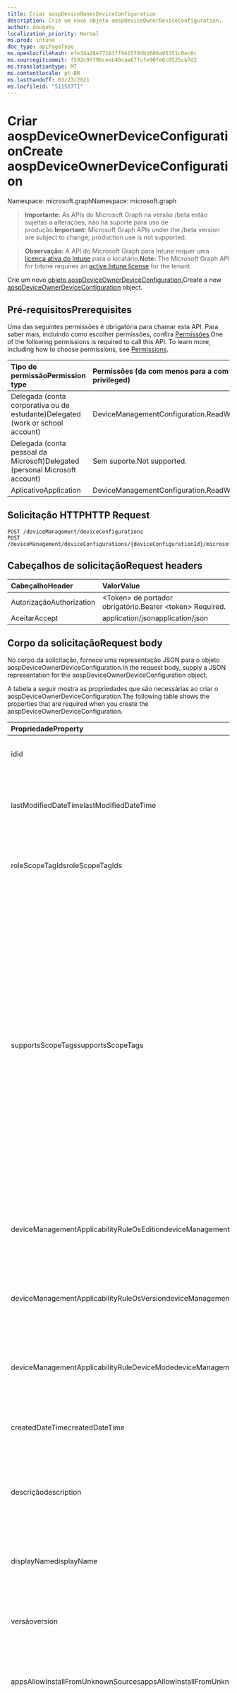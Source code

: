 ```yaml
---
title: Criar aospDeviceOwnerDeviceConfiguration
description: Crie um novo objeto aospDeviceOwnerDeviceConfiguration.
author: dougeby
localization_priority: Normal
ms.prod: intune
doc_type: apiPageType
ms.openlocfilehash: efe34a28e77181ff941570db1606a95351c0ec0c
ms.sourcegitcommit: f592c9ff96ceeb40caa67fcfe90fe6c8525cb7d2
ms.translationtype: MT
ms.contentlocale: pt-BR
ms.lasthandoff: 03/23/2021
ms.locfileid: "51151771"
---
```

# <a name="create-aospdeviceownerdeviceconfiguration"></a><span data-ttu-id="5eb1b-103">Criar aospDeviceOwnerDeviceConfiguration</span><span class="sxs-lookup"><span data-stu-id="5eb1b-103">Create aospDeviceOwnerDeviceConfiguration</span></span>

<span data-ttu-id="5eb1b-104">Namespace: microsoft.graph</span><span class="sxs-lookup"><span data-stu-id="5eb1b-104">Namespace: microsoft.graph</span></span>

> <span data-ttu-id="5eb1b-105">**Importante:** As APIs do Microsoft Graph na versão /beta estão sujeitas a alterações; não há suporte para uso de produção.</span><span class="sxs-lookup"><span data-stu-id="5eb1b-105">**Important:** Microsoft Graph APIs under the /beta version are subject to change; production use is not supported.</span></span>

> <span data-ttu-id="5eb1b-106">**Observação:** A API do Microsoft Graph para Intune requer uma [licença ativa do Intune](https://go.microsoft.com/fwlink/?linkid=839381) para o locatário.</span><span class="sxs-lookup"><span data-stu-id="5eb1b-106">**Note:** The Microsoft Graph API for Intune requires an [active Intune license](https://go.microsoft.com/fwlink/?linkid=839381) for the tenant.</span></span>

<span data-ttu-id="5eb1b-107">Crie um novo [objeto aospDeviceOwnerDeviceConfiguration.](../resources/intune-deviceconfig-aospdeviceownerdeviceconfiguration.md)</span><span class="sxs-lookup"><span data-stu-id="5eb1b-107">Create a new [aospDeviceOwnerDeviceConfiguration](../resources/intune-deviceconfig-aospdeviceownerdeviceconfiguration.md) object.</span></span>

## <a name="prerequisites"></a><span data-ttu-id="5eb1b-108">Pré-requisitos</span><span class="sxs-lookup"><span data-stu-id="5eb1b-108">Prerequisites</span></span>
<span data-ttu-id="5eb1b-p101">Uma das seguintes permissões é obrigatória para chamar esta API. Para saber mais, incluindo como escolher permissões, confira [Permissões](/graph/permissions-reference).</span><span class="sxs-lookup"><span data-stu-id="5eb1b-p101">One of the following permissions is required to call this API. To learn more, including how to choose permissions, see [Permissions](/graph/permissions-reference).</span></span>

|<span data-ttu-id="5eb1b-111">Tipo de permissão</span><span class="sxs-lookup"><span data-stu-id="5eb1b-111">Permission type</span></span>|<span data-ttu-id="5eb1b-112">Permissões (da com menos para a com mais privilégios)</span><span class="sxs-lookup"><span data-stu-id="5eb1b-112">Permissions (from least to most privileged)</span></span>|
|:---|:---|
|<span data-ttu-id="5eb1b-113">Delegada (conta corporativa ou de estudante)</span><span class="sxs-lookup"><span data-stu-id="5eb1b-113">Delegated (work or school account)</span></span>|<span data-ttu-id="5eb1b-114">DeviceManagementConfiguration.ReadWrite.All</span><span class="sxs-lookup"><span data-stu-id="5eb1b-114">DeviceManagementConfiguration.ReadWrite.All</span></span>|
|<span data-ttu-id="5eb1b-115">Delegada (conta pessoal da Microsoft)</span><span class="sxs-lookup"><span data-stu-id="5eb1b-115">Delegated (personal Microsoft account)</span></span>|<span data-ttu-id="5eb1b-116">Sem suporte.</span><span class="sxs-lookup"><span data-stu-id="5eb1b-116">Not supported.</span></span>|
|<span data-ttu-id="5eb1b-117">Aplicativo</span><span class="sxs-lookup"><span data-stu-id="5eb1b-117">Application</span></span>|<span data-ttu-id="5eb1b-118">DeviceManagementConfiguration.ReadWrite.All</span><span class="sxs-lookup"><span data-stu-id="5eb1b-118">DeviceManagementConfiguration.ReadWrite.All</span></span>|

## <a name="http-request"></a><span data-ttu-id="5eb1b-119">Solicitação HTTP</span><span class="sxs-lookup"><span data-stu-id="5eb1b-119">HTTP Request</span></span>
<!-- {
  "blockType": "ignored"
}
-->
``` http
POST /deviceManagement/deviceConfigurations
POST /deviceManagement/deviceConfigurations/{deviceConfigurationId}/microsoft.graph.windowsDomainJoinConfiguration/networkAccessConfigurations
```

## <a name="request-headers"></a><span data-ttu-id="5eb1b-120">Cabeçalhos de solicitação</span><span class="sxs-lookup"><span data-stu-id="5eb1b-120">Request headers</span></span>
|<span data-ttu-id="5eb1b-121">Cabeçalho</span><span class="sxs-lookup"><span data-stu-id="5eb1b-121">Header</span></span>|<span data-ttu-id="5eb1b-122">Valor</span><span class="sxs-lookup"><span data-stu-id="5eb1b-122">Value</span></span>|
|:---|:---|
|<span data-ttu-id="5eb1b-123">Autorização</span><span class="sxs-lookup"><span data-stu-id="5eb1b-123">Authorization</span></span>|<span data-ttu-id="5eb1b-124">&lt;Token&gt; de portador obrigatório.</span><span class="sxs-lookup"><span data-stu-id="5eb1b-124">Bearer &lt;token&gt; Required.</span></span>|
|<span data-ttu-id="5eb1b-125">Aceitar</span><span class="sxs-lookup"><span data-stu-id="5eb1b-125">Accept</span></span>|<span data-ttu-id="5eb1b-126">application/json</span><span class="sxs-lookup"><span data-stu-id="5eb1b-126">application/json</span></span>|

## <a name="request-body"></a><span data-ttu-id="5eb1b-127">Corpo da solicitação</span><span class="sxs-lookup"><span data-stu-id="5eb1b-127">Request body</span></span>
<span data-ttu-id="5eb1b-128">No corpo da solicitação, fornece uma representação JSON para o objeto aospDeviceOwnerDeviceConfiguration.</span><span class="sxs-lookup"><span data-stu-id="5eb1b-128">In the request body, supply a JSON representation for the aospDeviceOwnerDeviceConfiguration object.</span></span>

<span data-ttu-id="5eb1b-129">A tabela a seguir mostra as propriedades que são necessárias ao criar o aospDeviceOwnerDeviceConfiguration.</span><span class="sxs-lookup"><span data-stu-id="5eb1b-129">The following table shows the properties that are required when you create the aospDeviceOwnerDeviceConfiguration.</span></span>

|<span data-ttu-id="5eb1b-130">Propriedade</span><span class="sxs-lookup"><span data-stu-id="5eb1b-130">Property</span></span>|<span data-ttu-id="5eb1b-131">Tipo</span><span class="sxs-lookup"><span data-stu-id="5eb1b-131">Type</span></span>|<span data-ttu-id="5eb1b-132">Descrição</span><span class="sxs-lookup"><span data-stu-id="5eb1b-132">Description</span></span>|
|:---|:---|:---|
|<span data-ttu-id="5eb1b-133">id</span><span class="sxs-lookup"><span data-stu-id="5eb1b-133">id</span></span>|<span data-ttu-id="5eb1b-134">Cadeia de caracteres</span><span class="sxs-lookup"><span data-stu-id="5eb1b-134">String</span></span>|<span data-ttu-id="5eb1b-135">Chave da entidade.</span><span class="sxs-lookup"><span data-stu-id="5eb1b-135">Key of the entity.</span></span> <span data-ttu-id="5eb1b-136">Herdada de [deviceConfiguration](../resources/intune-shared-deviceconfiguration.md)</span><span class="sxs-lookup"><span data-stu-id="5eb1b-136">Inherited from [deviceConfiguration](../resources/intune-shared-deviceconfiguration.md)</span></span>|
|<span data-ttu-id="5eb1b-137">lastModifiedDateTime</span><span class="sxs-lookup"><span data-stu-id="5eb1b-137">lastModifiedDateTime</span></span>|<span data-ttu-id="5eb1b-138">DateTimeOffset</span><span class="sxs-lookup"><span data-stu-id="5eb1b-138">DateTimeOffset</span></span>|<span data-ttu-id="5eb1b-139">DateTime da última modificação do objeto.</span><span class="sxs-lookup"><span data-stu-id="5eb1b-139">DateTime the object was last modified.</span></span> <span data-ttu-id="5eb1b-140">Herdada de [deviceConfiguration](../resources/intune-shared-deviceconfiguration.md)</span><span class="sxs-lookup"><span data-stu-id="5eb1b-140">Inherited from [deviceConfiguration](../resources/intune-shared-deviceconfiguration.md)</span></span>|
|<span data-ttu-id="5eb1b-141">roleScopeTagIds</span><span class="sxs-lookup"><span data-stu-id="5eb1b-141">roleScopeTagIds</span></span>|<span data-ttu-id="5eb1b-142">Coleção de cadeias de caracteres</span><span class="sxs-lookup"><span data-stu-id="5eb1b-142">String collection</span></span>|<span data-ttu-id="5eb1b-143">Lista de marcas de escopo para esta instância entity.</span><span class="sxs-lookup"><span data-stu-id="5eb1b-143">List of Scope Tags for this Entity instance.</span></span> <span data-ttu-id="5eb1b-144">Herdada de [deviceConfiguration](../resources/intune-shared-deviceconfiguration.md)</span><span class="sxs-lookup"><span data-stu-id="5eb1b-144">Inherited from [deviceConfiguration](../resources/intune-shared-deviceconfiguration.md)</span></span>|
|<span data-ttu-id="5eb1b-145">supportsScopeTags</span><span class="sxs-lookup"><span data-stu-id="5eb1b-145">supportsScopeTags</span></span>|<span data-ttu-id="5eb1b-146">Booleano</span><span class="sxs-lookup"><span data-stu-id="5eb1b-146">Boolean</span></span>|<span data-ttu-id="5eb1b-147">Indica se a Configuração de Dispositivo subjacente dá suporte ou não à atribuição de marcas de escopo.</span><span class="sxs-lookup"><span data-stu-id="5eb1b-147">Indicates whether or not the underlying Device Configuration supports the assignment of scope tags.</span></span> <span data-ttu-id="5eb1b-148">A atribuição à propriedade ScopeTags não é permitida quando esse valor é falso e as entidades não estarão visíveis para usuários com escopo.</span><span class="sxs-lookup"><span data-stu-id="5eb1b-148">Assigning to the ScopeTags property is not allowed when this value is false and entities will not be visible to scoped users.</span></span> <span data-ttu-id="5eb1b-149">Isso ocorre para políticas herdadas criadas no Silverlight e podem ser resolvidas excluindo e recriando a política no Portal do Azure.</span><span class="sxs-lookup"><span data-stu-id="5eb1b-149">This occurs for Legacy policies created in Silverlight and can be resolved by deleting and recreating the policy in the Azure Portal.</span></span> <span data-ttu-id="5eb1b-150">Essa propriedade é somente leitura.</span><span class="sxs-lookup"><span data-stu-id="5eb1b-150">This property is read-only.</span></span> <span data-ttu-id="5eb1b-151">Herdada de [deviceConfiguration](../resources/intune-shared-deviceconfiguration.md)</span><span class="sxs-lookup"><span data-stu-id="5eb1b-151">Inherited from [deviceConfiguration](../resources/intune-shared-deviceconfiguration.md)</span></span>|
|<span data-ttu-id="5eb1b-152">deviceManagementApplicabilityRuleOsEdition</span><span class="sxs-lookup"><span data-stu-id="5eb1b-152">deviceManagementApplicabilityRuleOsEdition</span></span>|[<span data-ttu-id="5eb1b-153">deviceManagementApplicabilityRuleOsEdition</span><span class="sxs-lookup"><span data-stu-id="5eb1b-153">deviceManagementApplicabilityRuleOsEdition</span></span>](../resources/intune-deviceconfig-devicemanagementapplicabilityruleosedition.md)|<span data-ttu-id="5eb1b-154">A aplicabilidade da edição do sistema operacional para esta Política.</span><span class="sxs-lookup"><span data-stu-id="5eb1b-154">The OS edition applicability for this Policy.</span></span> <span data-ttu-id="5eb1b-155">Herdada de [deviceConfiguration](../resources/intune-shared-deviceconfiguration.md)</span><span class="sxs-lookup"><span data-stu-id="5eb1b-155">Inherited from [deviceConfiguration](../resources/intune-shared-deviceconfiguration.md)</span></span>|
|<span data-ttu-id="5eb1b-156">deviceManagementApplicabilityRuleOsVersion</span><span class="sxs-lookup"><span data-stu-id="5eb1b-156">deviceManagementApplicabilityRuleOsVersion</span></span>|[<span data-ttu-id="5eb1b-157">deviceManagementApplicabilityRuleOsVersion</span><span class="sxs-lookup"><span data-stu-id="5eb1b-157">deviceManagementApplicabilityRuleOsVersion</span></span>](../resources/intune-deviceconfig-devicemanagementapplicabilityruleosversion.md)|<span data-ttu-id="5eb1b-158">A regra de aplicabilidade da versão do sistema operacional para esta Política.</span><span class="sxs-lookup"><span data-stu-id="5eb1b-158">The OS version applicability rule for this Policy.</span></span> <span data-ttu-id="5eb1b-159">Herdada de [deviceConfiguration](../resources/intune-shared-deviceconfiguration.md)</span><span class="sxs-lookup"><span data-stu-id="5eb1b-159">Inherited from [deviceConfiguration](../resources/intune-shared-deviceconfiguration.md)</span></span>|
|<span data-ttu-id="5eb1b-160">deviceManagementApplicabilityRuleDeviceMode</span><span class="sxs-lookup"><span data-stu-id="5eb1b-160">deviceManagementApplicabilityRuleDeviceMode</span></span>|[<span data-ttu-id="5eb1b-161">deviceManagementApplicabilityRuleDeviceMode</span><span class="sxs-lookup"><span data-stu-id="5eb1b-161">deviceManagementApplicabilityRuleDeviceMode</span></span>](../resources/intune-deviceconfig-devicemanagementapplicabilityruledevicemode.md)|<span data-ttu-id="5eb1b-162">A regra de aplicabilidade do modo de dispositivo para esta Política.</span><span class="sxs-lookup"><span data-stu-id="5eb1b-162">The device mode applicability rule for this Policy.</span></span> <span data-ttu-id="5eb1b-163">Herdada de [deviceConfiguration](../resources/intune-shared-deviceconfiguration.md)</span><span class="sxs-lookup"><span data-stu-id="5eb1b-163">Inherited from [deviceConfiguration](../resources/intune-shared-deviceconfiguration.md)</span></span>|
|<span data-ttu-id="5eb1b-164">createdDateTime</span><span class="sxs-lookup"><span data-stu-id="5eb1b-164">createdDateTime</span></span>|<span data-ttu-id="5eb1b-165">DateTimeOffset</span><span class="sxs-lookup"><span data-stu-id="5eb1b-165">DateTimeOffset</span></span>|<span data-ttu-id="5eb1b-166">DateTime em que o objeto foi criado.</span><span class="sxs-lookup"><span data-stu-id="5eb1b-166">DateTime the object was created.</span></span> <span data-ttu-id="5eb1b-167">Herdada de [deviceConfiguration](../resources/intune-shared-deviceconfiguration.md)</span><span class="sxs-lookup"><span data-stu-id="5eb1b-167">Inherited from [deviceConfiguration](../resources/intune-shared-deviceconfiguration.md)</span></span>|
|<span data-ttu-id="5eb1b-168">descrição</span><span class="sxs-lookup"><span data-stu-id="5eb1b-168">description</span></span>|<span data-ttu-id="5eb1b-169">Cadeia de caracteres</span><span class="sxs-lookup"><span data-stu-id="5eb1b-169">String</span></span>|<span data-ttu-id="5eb1b-170">O administrador forneceu a descrição da Configuração do dispositivo.</span><span class="sxs-lookup"><span data-stu-id="5eb1b-170">Admin provided description of the Device Configuration.</span></span> <span data-ttu-id="5eb1b-171">Herdada de [deviceConfiguration](../resources/intune-shared-deviceconfiguration.md)</span><span class="sxs-lookup"><span data-stu-id="5eb1b-171">Inherited from [deviceConfiguration](../resources/intune-shared-deviceconfiguration.md)</span></span>|
|<span data-ttu-id="5eb1b-172">displayName</span><span class="sxs-lookup"><span data-stu-id="5eb1b-172">displayName</span></span>|<span data-ttu-id="5eb1b-173">Cadeia de caracteres</span><span class="sxs-lookup"><span data-stu-id="5eb1b-173">String</span></span>|<span data-ttu-id="5eb1b-174">O administrador forneceu o nome da Configuração do dispositivo.</span><span class="sxs-lookup"><span data-stu-id="5eb1b-174">Admin provided name of the device configuration.</span></span> <span data-ttu-id="5eb1b-175">Herdada de [deviceConfiguration](../resources/intune-shared-deviceconfiguration.md)</span><span class="sxs-lookup"><span data-stu-id="5eb1b-175">Inherited from [deviceConfiguration](../resources/intune-shared-deviceconfiguration.md)</span></span>|
|<span data-ttu-id="5eb1b-176">versão</span><span class="sxs-lookup"><span data-stu-id="5eb1b-176">version</span></span>|<span data-ttu-id="5eb1b-177">Int32</span><span class="sxs-lookup"><span data-stu-id="5eb1b-177">Int32</span></span>|<span data-ttu-id="5eb1b-178">Versão da configuração do dispositivo.</span><span class="sxs-lookup"><span data-stu-id="5eb1b-178">Version of the device configuration.</span></span> <span data-ttu-id="5eb1b-179">Herdada de [deviceConfiguration](../resources/intune-shared-deviceconfiguration.md)</span><span class="sxs-lookup"><span data-stu-id="5eb1b-179">Inherited from [deviceConfiguration](../resources/intune-shared-deviceconfiguration.md)</span></span>|
|<span data-ttu-id="5eb1b-180">appsAllowInstallFromUnknownSources</span><span class="sxs-lookup"><span data-stu-id="5eb1b-180">appsAllowInstallFromUnknownSources</span></span>|<span data-ttu-id="5eb1b-181">Booleano</span><span class="sxs-lookup"><span data-stu-id="5eb1b-181">Boolean</span></span>|<span data-ttu-id="5eb1b-182">Indica se o usuário tem ou não permissão para habilitar a configuração de fontes desconhecidas.</span><span class="sxs-lookup"><span data-stu-id="5eb1b-182">Indicates whether or not the user is allowed to enable to unknown sources setting.</span></span>|
|<span data-ttu-id="5eb1b-183">bluetoothBlocked</span><span class="sxs-lookup"><span data-stu-id="5eb1b-183">bluetoothBlocked</span></span>|<span data-ttu-id="5eb1b-184">Boolean</span><span class="sxs-lookup"><span data-stu-id="5eb1b-184">Boolean</span></span>|<span data-ttu-id="5eb1b-185">Indica se o uso do bluetooth deve ou não ser desabilitado.</span><span class="sxs-lookup"><span data-stu-id="5eb1b-185">Indicates whether or not to disable the use of bluetooth.</span></span> <span data-ttu-id="5eb1b-186">Quando definido como true, o bluetooth não pode ser habilitado no dispositivo.</span><span class="sxs-lookup"><span data-stu-id="5eb1b-186">When set to true, bluetooth cannot be enabled on the device.</span></span>|
|<span data-ttu-id="5eb1b-187">bluetoothBlockConfiguration</span><span class="sxs-lookup"><span data-stu-id="5eb1b-187">bluetoothBlockConfiguration</span></span>|<span data-ttu-id="5eb1b-188">Booleano</span><span class="sxs-lookup"><span data-stu-id="5eb1b-188">Boolean</span></span>|<span data-ttu-id="5eb1b-189">Indica se um usuário deve ou não bloquear a configuração do bluetooth.</span><span class="sxs-lookup"><span data-stu-id="5eb1b-189">Indicates whether or not to block a user from configuring bluetooth.</span></span>|
|<span data-ttu-id="5eb1b-190">bluetoothBlockContactSharing</span><span class="sxs-lookup"><span data-stu-id="5eb1b-190">bluetoothBlockContactSharing</span></span>|<span data-ttu-id="5eb1b-191">Booleano</span><span class="sxs-lookup"><span data-stu-id="5eb1b-191">Boolean</span></span>|<span data-ttu-id="5eb1b-192">Indica se um usuário deve ou não bloquear o compartilhamento de contatos via bluetooth.</span><span class="sxs-lookup"><span data-stu-id="5eb1b-192">Indicates whether or not to block a user from sharing contacts via bluetooth.</span></span>|
|<span data-ttu-id="5eb1b-193">cameraBlocked</span><span class="sxs-lookup"><span data-stu-id="5eb1b-193">cameraBlocked</span></span>|<span data-ttu-id="5eb1b-194">Boolean</span><span class="sxs-lookup"><span data-stu-id="5eb1b-194">Boolean</span></span>|<span data-ttu-id="5eb1b-195">Indica se o uso da câmera deve ou não ser desabilitado.</span><span class="sxs-lookup"><span data-stu-id="5eb1b-195">Indicates whether or not to disable the use of the camera.</span></span>|
|<span data-ttu-id="5eb1b-196">cellularBlockWiFiTethering</span><span class="sxs-lookup"><span data-stu-id="5eb1b-196">cellularBlockWiFiTethering</span></span>|<span data-ttu-id="5eb1b-197">Boolean</span><span class="sxs-lookup"><span data-stu-id="5eb1b-197">Boolean</span></span>|<span data-ttu-id="5eb1b-198">Indica se o compartilhamento de Internet por Wi-Fi deve ou não ser bloqueado.</span><span class="sxs-lookup"><span data-stu-id="5eb1b-198">Indicates whether or not to block Wi-Fi tethering.</span></span>|
|<span data-ttu-id="5eb1b-199">factoryResetBlocked</span><span class="sxs-lookup"><span data-stu-id="5eb1b-199">factoryResetBlocked</span></span>|<span data-ttu-id="5eb1b-200">Boolean</span><span class="sxs-lookup"><span data-stu-id="5eb1b-200">Boolean</span></span>|<span data-ttu-id="5eb1b-201">Indica se a opção de redefinição de fábrica nas configurações está desabilitada ou não.</span><span class="sxs-lookup"><span data-stu-id="5eb1b-201">Indicates whether or not the factory reset option in settings is disabled.</span></span>|
|<span data-ttu-id="5eb1b-202">passwordMinimumLength</span><span class="sxs-lookup"><span data-stu-id="5eb1b-202">passwordMinimumLength</span></span>|<span data-ttu-id="5eb1b-203">Int32</span><span class="sxs-lookup"><span data-stu-id="5eb1b-203">Int32</span></span>|<span data-ttu-id="5eb1b-204">Indica o tamanho mínimo da senha necessária no dispositivo.</span><span class="sxs-lookup"><span data-stu-id="5eb1b-204">Indicates the minimum length of the password required on the device.</span></span> <span data-ttu-id="5eb1b-205">Valores válidos de 4 a 16</span><span class="sxs-lookup"><span data-stu-id="5eb1b-205">Valid values 4 to 16</span></span>|
|<span data-ttu-id="5eb1b-206">passwordMinutesOfInactivityBeforeScreenTimeout</span><span class="sxs-lookup"><span data-stu-id="5eb1b-206">passwordMinutesOfInactivityBeforeScreenTimeout</span></span>|<span data-ttu-id="5eb1b-207">Int32</span><span class="sxs-lookup"><span data-stu-id="5eb1b-207">Int32</span></span>|<span data-ttu-id="5eb1b-208">Minutos de inatividade antes que a tela atinja o tempo limite.</span><span class="sxs-lookup"><span data-stu-id="5eb1b-208">Minutes of inactivity before the screen times out.</span></span>|
|<span data-ttu-id="5eb1b-209">passwordRequiredType</span><span class="sxs-lookup"><span data-stu-id="5eb1b-209">passwordRequiredType</span></span>|[<span data-ttu-id="5eb1b-210">androidDeviceOwnerRequiredPasswordType</span><span class="sxs-lookup"><span data-stu-id="5eb1b-210">androidDeviceOwnerRequiredPasswordType</span></span>](../resources/intune-deviceconfig-androiddeviceownerrequiredpasswordtype.md)|<span data-ttu-id="5eb1b-211">Indica a qualidade mínima de senha necessária no dispositivo.</span><span class="sxs-lookup"><span data-stu-id="5eb1b-211">Indicates the minimum password quality required on the device.</span></span> <span data-ttu-id="5eb1b-212">Os valores possíveis são: `deviceDefault`, `required`, `numeric`, `numericComplex`, `alphabetic`, `alphanumeric`, `alphanumericWithSymbols`, `lowSecurityBiometric`, `customPassword`.</span><span class="sxs-lookup"><span data-stu-id="5eb1b-212">Possible values are: `deviceDefault`, `required`, `numeric`, `numericComplex`, `alphabetic`, `alphanumeric`, `alphanumericWithSymbols`, `lowSecurityBiometric`, `customPassword`.</span></span>|
|<span data-ttu-id="5eb1b-213">passwordSignInFailureCountBeforeFactoryReset</span><span class="sxs-lookup"><span data-stu-id="5eb1b-213">passwordSignInFailureCountBeforeFactoryReset</span></span>|<span data-ttu-id="5eb1b-214">Int32</span><span class="sxs-lookup"><span data-stu-id="5eb1b-214">Int32</span></span>|<span data-ttu-id="5eb1b-215">Indica o número de vezes que um usuário pode inserir uma senha incorreta antes que o dispositivo seja apagado.</span><span class="sxs-lookup"><span data-stu-id="5eb1b-215">Indicates the number of times a user can enter an incorrect password before the device is wiped.</span></span> <span data-ttu-id="5eb1b-216">Valores válidos de 4 a 11</span><span class="sxs-lookup"><span data-stu-id="5eb1b-216">Valid values 4 to 11</span></span>|
|<span data-ttu-id="5eb1b-217">screenCaptureBlocked</span><span class="sxs-lookup"><span data-stu-id="5eb1b-217">screenCaptureBlocked</span></span>|<span data-ttu-id="5eb1b-218">Boolean</span><span class="sxs-lookup"><span data-stu-id="5eb1b-218">Boolean</span></span>|<span data-ttu-id="5eb1b-219">Indica se o recurso deve ou não ser desabilitado para fazer capturas de tela.</span><span class="sxs-lookup"><span data-stu-id="5eb1b-219">Indicates whether or not to disable the capability to take screenshots.</span></span>|
|<span data-ttu-id="5eb1b-220">securityAllowDebuggingFeatures</span><span class="sxs-lookup"><span data-stu-id="5eb1b-220">securityAllowDebuggingFeatures</span></span>|<span data-ttu-id="5eb1b-221">Booleano</span><span class="sxs-lookup"><span data-stu-id="5eb1b-221">Boolean</span></span>|<span data-ttu-id="5eb1b-222">Indica se o usuário deve ou não bloquear a habilitação de recursos de depuração no dispositivo.</span><span class="sxs-lookup"><span data-stu-id="5eb1b-222">Indicates whether or not to block the user from enabling debugging features on the device.</span></span>|
|<span data-ttu-id="5eb1b-223">storageAllowUsb</span><span class="sxs-lookup"><span data-stu-id="5eb1b-223">storageAllowUsb</span></span>|<span data-ttu-id="5eb1b-224">Booleano</span><span class="sxs-lookup"><span data-stu-id="5eb1b-224">Boolean</span></span>|<span data-ttu-id="5eb1b-225">Indica se o armazenamento USB deve ou não ser bloqueado.</span><span class="sxs-lookup"><span data-stu-id="5eb1b-225">Indicates whether or not to block USB storage.</span></span>|
|<span data-ttu-id="5eb1b-226">storageBlockExternalMedia</span><span class="sxs-lookup"><span data-stu-id="5eb1b-226">storageBlockExternalMedia</span></span>|<span data-ttu-id="5eb1b-227">Booleano</span><span class="sxs-lookup"><span data-stu-id="5eb1b-227">Boolean</span></span>|<span data-ttu-id="5eb1b-228">Indica se a mídia externa deve ou não ser bloqueado.</span><span class="sxs-lookup"><span data-stu-id="5eb1b-228">Indicates whether or not to block external media.</span></span>|
|<span data-ttu-id="5eb1b-229">storageBlockUsbFileTransfer</span><span class="sxs-lookup"><span data-stu-id="5eb1b-229">storageBlockUsbFileTransfer</span></span>|<span data-ttu-id="5eb1b-230">Booleano</span><span class="sxs-lookup"><span data-stu-id="5eb1b-230">Boolean</span></span>|<span data-ttu-id="5eb1b-231">Indica se a transferência de arquivo USB deve ou não ser bloqueado.</span><span class="sxs-lookup"><span data-stu-id="5eb1b-231">Indicates whether or not to block USB file transfer.</span></span>|
|<span data-ttu-id="5eb1b-232">backupBlocked</span><span class="sxs-lookup"><span data-stu-id="5eb1b-232">backupBlocked</span></span>|<span data-ttu-id="5eb1b-233">Booleano</span><span class="sxs-lookup"><span data-stu-id="5eb1b-233">Boolean</span></span>|<span data-ttu-id="5eb1b-234">Indica se o serviço de backup deve ou não ser bloqueado.</span><span class="sxs-lookup"><span data-stu-id="5eb1b-234">Indicates whether or not to block backup service.</span></span>|
|<span data-ttu-id="5eb1b-235">wifiBlockEditConfigurations</span><span class="sxs-lookup"><span data-stu-id="5eb1b-235">wifiBlockEditConfigurations</span></span>|<span data-ttu-id="5eb1b-236">Booleano</span><span class="sxs-lookup"><span data-stu-id="5eb1b-236">Boolean</span></span>|<span data-ttu-id="5eb1b-237">Indica se o usuário deve ou não bloquear a edição das configurações de conexão wifi.</span><span class="sxs-lookup"><span data-stu-id="5eb1b-237">Indicates whether or not to block the user from editing the wifi connection settings.</span></span>|



## <a name="response"></a><span data-ttu-id="5eb1b-238">Resposta</span><span class="sxs-lookup"><span data-stu-id="5eb1b-238">Response</span></span>
<span data-ttu-id="5eb1b-239">Se tiver êxito, este método retornará um código de resposta e um `201 Created` [objeto aospDeviceOwnerDeviceConfiguration](../resources/intune-deviceconfig-aospdeviceownerdeviceconfiguration.md) no corpo da resposta.</span><span class="sxs-lookup"><span data-stu-id="5eb1b-239">If successful, this method returns a `201 Created` response code and a [aospDeviceOwnerDeviceConfiguration](../resources/intune-deviceconfig-aospdeviceownerdeviceconfiguration.md) object in the response body.</span></span>

## <a name="example"></a><span data-ttu-id="5eb1b-240">Exemplo</span><span class="sxs-lookup"><span data-stu-id="5eb1b-240">Example</span></span>

### <a name="request"></a><span data-ttu-id="5eb1b-241">Solicitação</span><span class="sxs-lookup"><span data-stu-id="5eb1b-241">Request</span></span>
<span data-ttu-id="5eb1b-242">Este é um exemplo da solicitação.</span><span class="sxs-lookup"><span data-stu-id="5eb1b-242">Here is an example of the request.</span></span>
``` http
POST https://graph.microsoft.com/beta/deviceManagement/deviceConfigurations
Content-type: application/json
Content-length: 1721

{
  "@odata.type": "#microsoft.graph.aospDeviceOwnerDeviceConfiguration",
  "roleScopeTagIds": [
    "Role Scope Tag Ids value"
  ],
  "supportsScopeTags": true,
  "deviceManagementApplicabilityRuleOsEdition": {
    "@odata.type": "microsoft.graph.deviceManagementApplicabilityRuleOsEdition",
    "osEditionTypes": [
      "windows10EnterpriseN"
    ],
    "name": "Name value",
    "ruleType": "exclude"
  },
  "deviceManagementApplicabilityRuleOsVersion": {
    "@odata.type": "microsoft.graph.deviceManagementApplicabilityRuleOsVersion",
    "minOSVersion": "Min OSVersion value",
    "maxOSVersion": "Max OSVersion value",
    "name": "Name value",
    "ruleType": "exclude"
  },
  "deviceManagementApplicabilityRuleDeviceMode": {
    "@odata.type": "microsoft.graph.deviceManagementApplicabilityRuleDeviceMode",
    "deviceMode": "sModeConfiguration",
    "name": "Name value",
    "ruleType": "exclude"
  },
  "description": "Description value",
  "displayName": "Display Name value",
  "version": 7,
  "appsAllowInstallFromUnknownSources": true,
  "bluetoothBlocked": true,
  "bluetoothBlockConfiguration": true,
  "bluetoothBlockContactSharing": true,
  "cameraBlocked": true,
  "cellularBlockWiFiTethering": true,
  "factoryResetBlocked": true,
  "passwordMinimumLength": 5,
  "passwordMinutesOfInactivityBeforeScreenTimeout": 14,
  "passwordRequiredType": "required",
  "passwordSignInFailureCountBeforeFactoryReset": 12,
  "screenCaptureBlocked": true,
  "securityAllowDebuggingFeatures": true,
  "storageAllowUsb": true,
  "storageBlockExternalMedia": true,
  "storageBlockUsbFileTransfer": true,
  "backupBlocked": true,
  "wifiBlockEditConfigurations": true
}
```

### <a name="response"></a><span data-ttu-id="5eb1b-243">Resposta</span><span class="sxs-lookup"><span data-stu-id="5eb1b-243">Response</span></span>
<span data-ttu-id="5eb1b-p117">Veja a seguir um exemplo da resposta. Observação: o objeto response mostrado aqui pode estar truncado por motivos de concisão. Todas as propriedades serão retornadas de uma chamada real.</span><span class="sxs-lookup"><span data-stu-id="5eb1b-p117">Here is an example of the response. Note: The response object shown here may be truncated for brevity. All of the properties will be returned from an actual call.</span></span>
``` http
HTTP/1.1 201 Created
Content-Type: application/json
Content-Length: 1893

{
  "@odata.type": "#microsoft.graph.aospDeviceOwnerDeviceConfiguration",
  "id": "c9e83a69-3a69-c9e8-693a-e8c9693ae8c9",
  "lastModifiedDateTime": "2017-01-01T00:00:35.1329464-08:00",
  "roleScopeTagIds": [
    "Role Scope Tag Ids value"
  ],
  "supportsScopeTags": true,
  "deviceManagementApplicabilityRuleOsEdition": {
    "@odata.type": "microsoft.graph.deviceManagementApplicabilityRuleOsEdition",
    "osEditionTypes": [
      "windows10EnterpriseN"
    ],
    "name": "Name value",
    "ruleType": "exclude"
  },
  "deviceManagementApplicabilityRuleOsVersion": {
    "@odata.type": "microsoft.graph.deviceManagementApplicabilityRuleOsVersion",
    "minOSVersion": "Min OSVersion value",
    "maxOSVersion": "Max OSVersion value",
    "name": "Name value",
    "ruleType": "exclude"
  },
  "deviceManagementApplicabilityRuleDeviceMode": {
    "@odata.type": "microsoft.graph.deviceManagementApplicabilityRuleDeviceMode",
    "deviceMode": "sModeConfiguration",
    "name": "Name value",
    "ruleType": "exclude"
  },
  "createdDateTime": "2017-01-01T00:02:43.5775965-08:00",
  "description": "Description value",
  "displayName": "Display Name value",
  "version": 7,
  "appsAllowInstallFromUnknownSources": true,
  "bluetoothBlocked": true,
  "bluetoothBlockConfiguration": true,
  "bluetoothBlockContactSharing": true,
  "cameraBlocked": true,
  "cellularBlockWiFiTethering": true,
  "factoryResetBlocked": true,
  "passwordMinimumLength": 5,
  "passwordMinutesOfInactivityBeforeScreenTimeout": 14,
  "passwordRequiredType": "required",
  "passwordSignInFailureCountBeforeFactoryReset": 12,
  "screenCaptureBlocked": true,
  "securityAllowDebuggingFeatures": true,
  "storageAllowUsb": true,
  "storageBlockExternalMedia": true,
  "storageBlockUsbFileTransfer": true,
  "backupBlocked": true,
  "wifiBlockEditConfigurations": true
}
```




